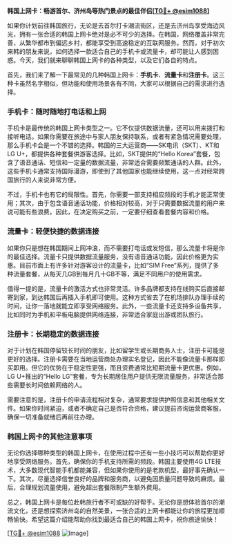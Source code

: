 **韩国上网卡：畅游首尔、济州岛等热门景点的最佳伴侣[[TG💪+ @esim1088](https://t.me/s/esim1088)]**

如果你计划前往韩国旅行，无论是去首尔打卡潮流街区，还是去济州岛享受海边风光，拥有一张合适的韩国上网卡绝对是必不可少的选择。在韩国，网络覆盖非常完善，从繁华都市到偏远乡村，都能享受到高速稳定的互联网服务。然而，对于初次来韩的朋友来说，如何选择一款适合自己的手机卡或流量卡，却可能让人感到困惑。今天，我们就来聊聊韩国上网卡的各种类型，以及它们各自的特点。

首先，我们来了解一下最常见的几种韩国上网卡：**手机卡**、**流量卡**和**注册卡**。这三种卡虽然名字相似，但功能和使用场景各有不同，大家可以根据自己的需求进行选择。

### **手机卡：随时随地打电话和上网**

手机卡是最传统的韩国上网卡类型之一。它不仅提供数据流量，还可以用来拨打和接听电话。如果你需要在旅途中与家人朋友保持联系，或者有紧急情况需要处理，那么手机卡会是一个不错的选择。韩国的三大运营商——SK电讯（SKT）、KT和LG U+，都提供各种套餐供游客选择。比如，SKT提供的“Hello Korea”套餐，包含了语音通话、短信和一定量的数据流量，非常适合需要频繁通话的人群。此外，这些手机卡通常支持国际漫游，即使到了其他国家也能继续使用，这一点对经常跨国旅行的人来说非常方便。

不过，手机卡也有它的局限性。首先，你需要一部支持相应频段的手机才能正常使用；其次，由于包含语音通话功能，价格相对较高，对于只需要数据流量的用户来说可能有些浪费。因此，在决定购买之前，一定要仔细查看套餐内容和价格。

### **流量卡：轻便快捷的数据连接**

如果你只是想在韩国期间上网冲浪，而不需要打电话或发短信，那么流量卡将是你的最佳选择。流量卡只提供数据流量服务，没有语音通话功能，因此价格更为实惠。目前市面上有许多针对游客设计的流量卡，比如“SIM Free”系列，提供了多种流量套餐，从每天几GB到每月几十GB不等，满足不同用户的使用需求。

值得一提的是，流量卡的激活方式也非常灵活。许多品牌都支持在线购买后直接邮寄到家，到达韩国后再插入手机即可使用。这种方式省去了在机场排队办理手续的时间，让你一落地就能立即享受网络服务。此外，一些流量卡还支持多设备共享，比如同时为手机和平板电脑提供网络连接，非常适合家庭出游或团队旅行。

### **注册卡：长期稳定的数据连接**

对于计划在韩国停留较长时间的朋友，比如留学生或长期商务人士，注册卡可能是更好的选择。注册卡需要在当地运营商处办理实名登记，因此不能像流量卡那样即买即用。但它的优势在于稳定性更强，而且资费通常比短期流量卡更优惠。例如，LG U+推出的“Hello LG”套餐，专为长期居住用户提供无限流量服务，非常适合那些需要长时间依赖网络的人。

需要注意的是，注册卡的申请流程相对复杂，通常要求提供护照信息和其他相关文件。如果你时间紧迫，或者不确定自己是否符合资格，建议提前咨询运营商客服，确保一切准备就绪后再前往办理。

### **韩国上网卡的其他注意事项**

无论你选择哪种类型的韩国上网卡，在使用过程中还有一些小技巧可以帮助你更好地享受网络服务。首先，确保你的手机支持所需的频段。韩国主要使用4G LTE技术，大多数现代智能手机都能兼容，但如果你使用的是老款机型，最好事先确认一下。其次，尽量选择信誉良好的品牌和服务商，以避免因质量问题导致的麻烦。最后，合理规划流量使用，避免超出套餐限制产生额外费用。

总之，韩国上网卡是每位赴韩旅行者不可或缺的好帮手。无论你是想体验首尔的潮流文化，还是想探索济州岛的自然美景，一张合适的上网卡都能让你的旅程更加顺畅愉快。希望这篇介绍能帮助你找到最适合自己的韩国上网卡，祝你旅途愉快！

[[TG💪+ @esim1088](https://t.me/s/esim1088) ![Image](https://i.postimg.cc/4NQfJmqS/Snipaste-2025-05-13-00-14-12.png)]